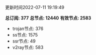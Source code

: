 更新时间2022-07-11 19:19:49

**总订阅: 377**
**总节点: 12440**
**有效节点: 2583**
- trojan节点: 376
- ss节点: 1575
- ssr节点: 49
- v2ray节点: 583
